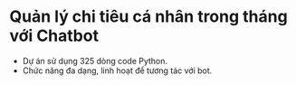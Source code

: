 # Quản lý chi tiêu cá nhân trong tháng với Chatbot
- Dự án sử dụng 325 dòng code Python.
- Chức năng đa dạng, linh hoạt để tương tác với bot.
